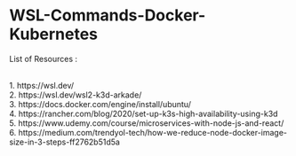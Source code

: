 # WSL-Commands-Docker-Kubernetes

List of Resources : 

<br> 
1. https://wsl.dev/
<br> 
2. https://wsl.dev/wsl2-k3d-arkade/
<br> 
3. https://docs.docker.com/engine/install/ubuntu/
<br> 
4. https://rancher.com/blog/2020/set-up-k3s-high-availability-using-k3d
<br> 
5. https://www.udemy.com/course/microservices-with-node-js-and-react/
<br> 
6. https://medium.com/trendyol-tech/how-we-reduce-node-docker-image-size-in-3-steps-ff2762b51d5a
